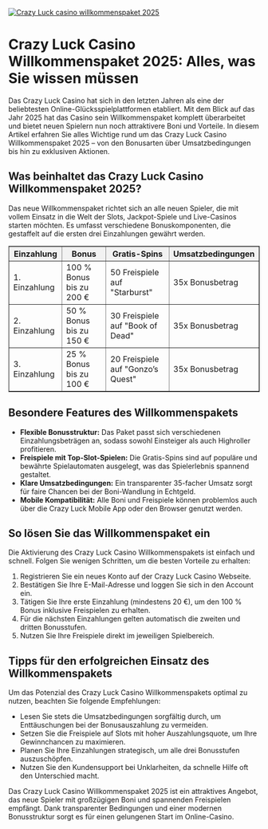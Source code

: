 [![Crazy Luck casino willkommenspaket 2025](https://123-caf.pages.dev/gitsignup.png)](https://vrmoo.ru/Bt82HjjY)

<h1>Crazy Luck Casino Willkommenspaket 2025: Alles, was Sie wissen müssen</h1>  <p>Das Crazy Luck Casino hat sich in den letzten Jahren als eine der beliebtesten Online-Glücksspielplattformen etabliert. Mit dem Blick auf das Jahr 2025 hat das Casino sein Willkommenspaket komplett überarbeitet und bietet neuen Spielern nun noch attraktivere Boni und Vorteile. In diesem Artikel erfahren Sie alles Wichtige rund um das Crazy Luck Casino Willkommenspaket 2025 – von den Bonusarten über Umsatzbedingungen bis hin zu exklusiven Aktionen.</p>  <h2>Was beinhaltet das Crazy Luck Casino Willkommenspaket 2025?</h2>  <p>Das neue Willkommenspaket richtet sich an alle neuen Spieler, die mit vollem Einsatz in die Welt der Slots, Jackpot-Spiele und Live-Casinos starten möchten. Es umfasst verschiedene Bonuskomponenten, die gestaffelt auf die ersten drei Einzahlungen gewährt werden.</p>  <table border="1" cellpadding="8" cellspacing="0" style="border-collapse: collapse; width: 100%; max-width: 600px;">   <thead>     <tr style="background-color: #f2f2f2;">       <th>Einzahlung</th>       <th>Bonus</th>       <th>Gratis-Spins</th>       <th>Umsatzbedingungen</th>     </tr>   </thead>   <tbody>     <tr>       <td>1. Einzahlung</td>       <td>100 % Bonus bis zu 200 €</td>       <td>50 Freispiele auf "Starburst"</td>       <td>35x Bonusbetrag</td>     </tr>     <tr>       <td>2. Einzahlung</td>       <td>50 % Bonus bis zu 150 €</td>       <td>30 Freispiele auf "Book of Dead"</td>       <td>35x Bonusbetrag</td>     </tr>     <tr>       <td>3. Einzahlung</td>       <td>25 % Bonus bis zu 100 €</td>       <td>20 Freispiele auf "Gonzo’s Quest"</td>       <td>35x Bonusbetrag</td>     </tr>   </tbody> </table>  <h2>Besondere Features des Willkommenspakets</h2>  <ul>   <li><strong>Flexible Bonusstruktur:</strong> Das Paket passt sich verschiedenen Einzahlungsbeträgen an, sodass sowohl Einsteiger als auch Highroller profitieren.</li>   <li><strong>Freispiele mit Top-Slot-Spielen:</strong> Die Gratis-Spins sind auf populäre und bewährte Spielautomaten ausgelegt, was das Spielerlebnis spannend gestaltet.</li>   <li><strong>Klare Umsatzbedingungen:</strong> Ein transparenter 35-facher Umsatz sorgt für faire Chancen bei der Boni-Wandlung in Echtgeld.</li>   <li><strong>Mobile Kompatibilität:</strong> Alle Boni und Freispiele können problemlos auch über die Crazy Luck Mobile App oder den Browser genutzt werden.</li> </ul>  <h2>So lösen Sie das Willkommenspaket ein</h2>  <p>Die Aktivierung des Crazy Luck Casino Willkommenspakets ist einfach und schnell. Folgen Sie wenigen Schritten, um die besten Vorteile zu erhalten:</p>  <ol>   <li>Registrieren Sie ein neues Konto auf der Crazy Luck Casino Webseite.</li>   <li>Bestätigen Sie Ihre E-Mail-Adresse und loggen Sie sich in den Account ein.</li>   <li>Tätigen Sie Ihre erste Einzahlung (mindestens 20 €), um den 100 % Bonus inklusive Freispielen zu erhalten.</li>   <li>Für die nächsten Einzahlungen gelten automatisch die zweiten und dritten Bonusstufen.</li>   <li>Nutzen Sie Ihre Freispiele direkt im jeweiligen Spielbereich.</li> </ol>  <h2>Tipps für den erfolgreichen Einsatz des Willkommenspakets</h2>  <p>Um das Potenzial des Crazy Luck Casino Willkommenspakets optimal zu nutzen, beachten Sie folgende Empfehlungen:</p>  <ul>   <li>Lesen Sie stets die Umsatzbedingungen sorgfältig durch, um Enttäuschungen bei der Bonusauszahlung zu vermeiden.</li>   <li>Setzen Sie die Freispiele auf Slots mit hoher Auszahlungsquote, um Ihre Gewinnchancen zu maximieren.</li>   <li>Planen Sie Ihre Einzahlungen strategisch, um alle drei Bonusstufen auszuschöpfen.</li>   <li>Nutzen Sie den Kundensupport bei Unklarheiten, da schnelle Hilfe oft den Unterschied macht.</li> </ul>  <p>Das Crazy Luck Casino Willkommenspaket 2025 ist ein attraktives Angebot, das neue Spieler mit großzügigen Boni und spannenden Freispielen empfängt. Dank transparenter Bedingungen und einer modernen Bonusstruktur sorgt es für einen gelungenen Start im Online-Casino.</p>